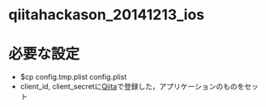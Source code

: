 # qiitahackason_20141213_ios

# 必要な設定
* $cp config.tmp.plist config.plist
* client_id, client_secretに[Qiita](https://qiita.com/settings/applications)で登録した，アプリケーションのものをセット

